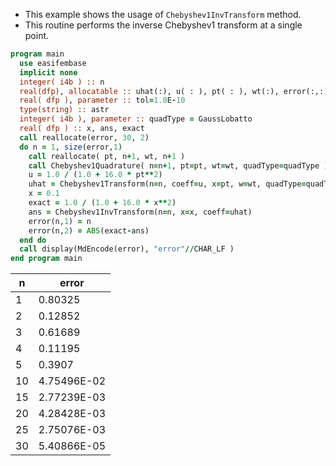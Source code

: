 - This example shows the usage of `Chebyshev1InvTransform` method.
- This routine performs the inverse Chebyshev1 transform at a single point.

```fortran
program main
  use easifembase
  implicit none
  integer( i4b ) :: n
  real(dfp), allocatable :: uhat(:), u( : ), pt( : ), wt(:), error(:,:)
  real( dfp ), parameter :: tol=1.0E-10
  type(string) :: astr
  integer( i4b ), parameter :: quadType = GaussLobatto
  real( dfp ) :: x, ans, exact
  call reallocate(error, 30, 2)
  do n = 1, size(error,1)
    call reallocate( pt, n+1, wt, n+1 )
    call Chebyshev1Quadrature( n=n+1, pt=pt, wt=wt, quadType=quadType )
    u = 1.0 / (1.0 + 16.0 * pt**2)
    uhat = Chebyshev1Transform(n=n, coeff=u, x=pt, w=wt, quadType=quadType)
    x = 0.1
    exact = 1.0 / (1.0 + 16.0 * x**2)
    ans = Chebyshev1InvTransform(n=n, x=x, coeff=uhat)
    error(n,1) = n
    error(n,2) = ABS(exact-ans)
  end do
  call display(MdEncode(error), "error"//CHAR_LF )
end program main
```

| n  | error       |
| -- | ----------- |
| 1  | 0.80325     |
| 2  | 0.12852     |
| 3  | 0.61689     |
| 4  | 0.11195     |
| 5  | 0.3907      |
| 10 | 4.75496E-02 |
| 15 | 2.77239E-03 |
| 20 | 4.28428E-03 |
| 25 | 2.75076E-03 |
| 30 | 5.40866E-05 |
